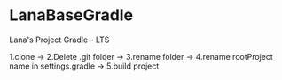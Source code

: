 # LanaBaseGradle
Lana's Project Gradle - LTS

1.clone -> 
2.Delete .git folder ->
3.rename folder ->
4.rename rootProject name in settings.gradle ->
5.build project
